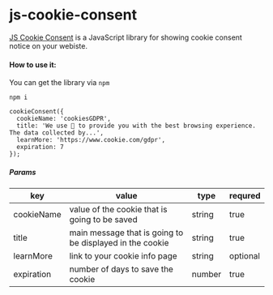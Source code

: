 # js-cookie-consent

[JS Cookie Consent](https://utazabanje.github.io/js-cookie-consent/) is a JavaScript library for showing cookie consent notice on your webiste.

#### How to use it:

You can get the library via ```npm```

```npm i ```


```
cookieConsent({
  cookieName: 'cookiesGDPR',
  title: 'We use 🍪 to provide you with the best browsing experience. The data collected by...',
  learnMore: 'https://www.cookie.com/gdpr',
  expiration: 7
});
```


##### Params

| key     | value | type | requred
| ---      | ---   | --- | --- |
| cookieName | value of the cookie that is going to be saved      | string  | true
| title     | main message that is going to be displayed in the cookie     | string   | true
| learnMore | link to your cookie info page | string   | optional
| expiration | number of days to save the cookie | number | true
